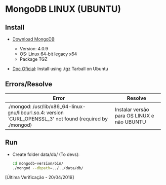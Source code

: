 # MongoDB LINUX (UBUNTU)

## Install

- [Download MongoDB]
    - Version: 4.0.9
    - OS: Linux 64-bit legacy x64
    - Package TGZ

- [Doc Oficial]: Install using .tgz Tarball on Ubuntu

## Errors/Resolve

| Error | Resolve |
| --- | --- |
| ./mongod: /usr/lib/x86_64-linux-gnu/libcurl.so.4: version `CURL_OPENSSL_3' not found (required by ./mongod) | Instalar versão para OS LINUX e não UBUNTU |

## Run

- Create folder data/db/ (To devs):
    ```bash
    cd mongodb-version/bin/
    ./mongod --dbpath=../../data/db/
    ```


[Última Verificação - 20/04/2019]

[Download MongoDB]:<https://fastdl.mongodb.org/linux/mongodb-linux-x86_64-4.0.9.tgz>
[Doc Oficial]:<https://docs.mongodb.com/master/tutorial/install-mongodb-on-ubuntu-tarball/>
